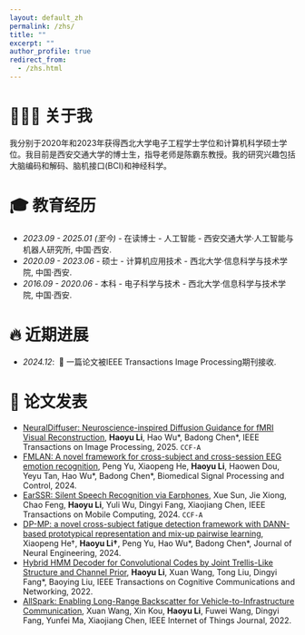 ```yaml
---
layout: default_zh
permalink: /zhs/
title: ""
excerpt: ""
author_profile: true
redirect_from: 
  - /zhs.html
---
```


<span class='anchor' id='-about-me-zh'></span>

# 👨🏻‍🎓 关于我

我分别于2020年和2023年获得西北大学电子工程学士学位和计算机科学硕士学位。我目前是西安交通大学的博士生，指导老师是陈霸东教授。我的研究兴趣包括大脑编码和解码、脑机接口(BCI)和神经科学。

<span class='anchor' id='-edu-zh'></span>

# 🎓 教育经历
- *2023.09 - 2025.01 (至今)* - 在读博士 - 人工智能 - 西安交通大学·人工智能与机器人研究所, 中国·西安. 
- *2020.09 - 2023.06* - 硕士 - 计算机应用技术 - 西北大学·信息科学与技术学院, 中国·西安. 
- *2016.09 - 2020.06* - 本科 - 电子科学与技术 - 西北大学·信息科学与技术学院, 中国·西安. 

<span class='anchor' id='-news-zh'></span>

# 🔥 近期进展

- *2024.12*: &nbsp;🎉 一篇论文被IEEE Transactions Image Processing期刊接收. 

<span class='anchor' id='-pubs-zh'></span>

# 📝 论文发表 

- [NeuralDiffuser: Neuroscience-inspired Diffusion Guidance for fMRI Visual Reconstruction](https://ieeexplore.ieee.org/document/10838320), **Haoyu Li**, Hao Wu\*, Badong Chen\*, IEEE Transactions on Image Processing, 2025. ``CCF-A``
- [FMLAN: A novel framework for cross-subject and cross-session EEG emotion recognition](https://www.sciencedirect.com/science/article/abs/pii/S1746809424009704?via%3Dihub), Peng Yu, Xiaopeng He, **Haoyu Li**, Haowen Dou, Yeyu Tan, Hao Wu\*, Badong Chen\*, Biomedical Signal Processing and Control, 2024.
- [EarSSR: Silent Speech Recognition via Earphones](https://ieeexplore.ieee.org/document/10411110), Xue Sun, Jie Xiong, Chao Feng, **Haoyu Li**, Yuli Wu, Dingyi Fang, Xiaojiang Chen, IEEE Transactions on Mobile Computing, 2024. ``CCF-A``
- [DP-MP: a novel cross-subject fatigue detection framework with DANN-based prototypical representation and mix-up pairwise learning](https://iopscience.iop.org/article/10.1088/1741-2552/ad618a), Xiaopeng He†, **Haoyu Li†**, Peng Yu, Hao Wu\*, Badong Chen\*, Journal of Neural Engineering, 2024.
- [Hybrid HMM Decoder for Convolutional Codes by Joint Trellis-Like Structure and Channel Prior](https://ieeexplore.ieee.org/document/9943994), **Haoyu Li**, Xuan Wang, Tong Liu, Dingyi Fang\*, Baoying Liu, IEEE Transactions on Cognitive Communications and Networking, 2022.
- [AllSpark: Enabling Long-Range Backscatter for Vehicle-to-Infrastructure Communication](https://ieeexplore.ieee.org/document/9863663), Xuan Wang, Xin Kou, **Haoyu Li**, Fuwei Wang, Dingyi Fang, Yunfei Ma, Xiaojiang Chen, IEEE Internet of Things Journal, 2022.

<!-- # 🎖 Honors and Awards
- *2021.10* Lorem ipsum dolor sit amet, consectetur adipiscing elit. Vivamus ornare aliquet ipsum, ac tempus justo dapibus sit amet. 
- *2021.09* Lorem ipsum dolor sit amet, consectetur adipiscing elit. Vivamus ornare aliquet ipsum, ac tempus justo dapibus sit amet. 

# 💬 Invited Talks
- *2021.06*, Lorem ipsum dolor sit amet, consectetur adipiscing elit. Vivamus ornare aliquet ipsum, ac tempus justo dapibus sit amet. 
- *2021.03*, Lorem ipsum dolor sit amet, consectetur adipiscing elit. Vivamus ornare aliquet ipsum, ac tempus justo dapibus sit amet.  \| [\[video\]](https://github.com/)

# 💻 Internships
- *2019.05 - 2020.02*, [Lorem](https://github.com/), China. -->